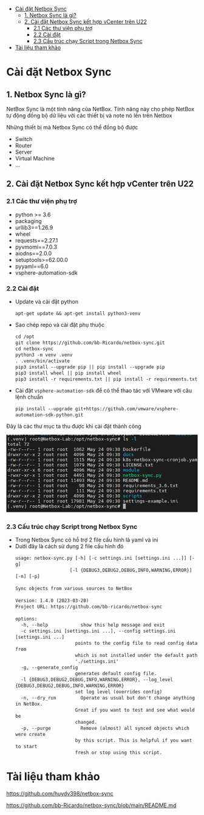 - [Cài đặt Netbox Sync](#cài-đặt-netbox-sync)
  - [1. Netbox Sync là gì?](#1-netbox-sync-là-gì)
  - [2. Cài đặt Netbox Sync kết hợp vCenter trên U22](#2-cài-đặt-netbox-sync-kết-hợp-vcenter-trên-u22)
    - [2.1 Các thư viện phụ trợ](#21-các-thư-viện-phụ-trợ)
    - [2.2 Cài đặt](#22-cài-đặt)
    - [2.3 Cấu trúc chạy Script trong Netbox Sync](#23-cấu-trúc-chạy-script-trong-netbox-sync)
- [Tài liệu tham khảo](#tài-liệu-tham-khảo)
# Cài đặt Netbox Sync
## 1. Netbox Sync là gì?
NetBox Sync là một tính năng của NetBox. Tính năng này cho phép NetBox tự động đồng bộ dữ liệu với các thiết bị và note nó lên trên Netbox

Những thiết bị mà Netbox Sync có thể đồng bộ được
- Switch 
- Router
- Server
- Virtual Machine
- ...

## 2. Cài đặt Netbox Sync kết hợp vCenter trên U22
### 2.1 Các thư viện phụ trợ
- python >= 3.6
- packaging
- urllib3==1.26.9
- wheel
- requests==2.27.1
- pyvmomi==7.0.3
- aiodns==2.0.0
- setuptools>=62.00.0
- pyyaml==6.0
- vsphere-automation-sdk

### 2.2 Cài đặt
- Update và cài đặt python
  ```
  apt-get update && apt-get install python3-venv
  ```
- Sao chép repo và cài đặt phụ thuộc
  ```
  cd /opt
  git clone https://github.com/bb-Ricardo/netbox-sync.git
  cd netbox-sync
  python3 -m venv .venv
  . .venv/bin/activate
  pip3 install --upgrade pip || pip install --upgrade pip
  pip3 install wheel || pip install wheel
  pip3 install -r requirements.txt || pip install -r requirements.txt
  ```
- Cài đặt `vsphere-automation-sdk` để có thể thao tác với VMware với câu lệnh chuẩn
  ```
  pip install --upgrade git+https://github.com/vmware/vsphere-automation-sdk-python.git
  ```

Đây là các thư mục ta thu được khi cài đặt thành công 

![](../anh/Screenshot_37.png)

### 2.3 Cấu trúc chạy Script trong Netbox Sync
- Trong Netbox Sync có hỗ trợ 2 file cấu hình là yaml và ini 
- Dưới đây là cách sử dụng 2 file cấu hình đó
  ```
  usage: netbox-sync.py [-h] [-c settings.ini [settings.ini ...]] [-g]
                      [-l {DEBUG3,DEBUG2,DEBUG,INFO,WARNING,ERROR}] [-n] [-p]

  Sync objects from various sources to NetBox

  Version: 1.4.0 (2023-03-20)
  Project URL: https://github.com/bb-ricardo/netbox-sync

  options:
    -h, --help            show this help message and exit
    -c settings.ini [settings.ini ...], --config settings.ini [settings.ini ...]
                        points to the config file to read config data from
                        which is not installed under the default path
                        './settings.ini'
    -g, --generate_config
                        generates default config file.
    -l {DEBUG3,DEBUG2,DEBUG,INFO,WARNING,ERROR}, --log_level {DEBUG3,DEBUG2,DEBUG,INFO,WARNING,ERROR}
                        set log level (overrides config)
    -n, --dry_run         Operate as usual but don't change anything in NetBox.
                        Great if you want to test and see what would be
                        changed.
    -p, --purge           Remove (almost) all synced objects which were create
                        by this script. This is helpful if you want to start
                        fresh or stop using this script.
  ```
# Tài liệu tham khảo
https://github.com/huydv398/netbox-sync

https://github.com/bb-Ricardo/netbox-sync/blob/main/README.md